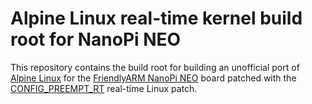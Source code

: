 Alpine Linux real-time kernel build root for NanoPi NEO
=======================================================

This repository contains the build root for building an unofficial port
of [Alpine Linux][1] for the [FriendlyARM NanoPi NEO][2] board patched with the
[CONFIG_PREEMPT_RT][3] real-time Linux patch.

[1]: https://alpinelinux.org/
[2]: https://linux-sunxi.org/FriendlyARM_NanoPi_NEO
[3]: https://rt.wiki.kernel.org/index.php/Main_Page
